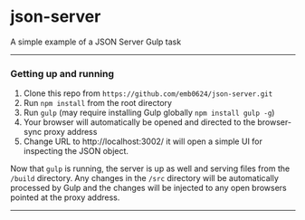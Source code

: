 json-server
============

A simple example of a JSON Server Gulp task

---

### Getting up and running

1. Clone this repo from `https://github.com/emb0624/json-server.git`
2. Run `npm install` from the root directory
3. Run `gulp` (may require installing Gulp globally `npm install gulp -g`)
4. Your browser will automatically be opened and directed to the browser-sync proxy address
5. Change URL to http://localhost:3002/ it will open a simple UI for inspecting the JSON object.

Now that `gulp` is running, the server is up as well and serving files from the `/build` directory. Any changes in the `/src` directory will be automatically processed by Gulp and the changes will be injected to any open browsers pointed at the proxy address.

---
